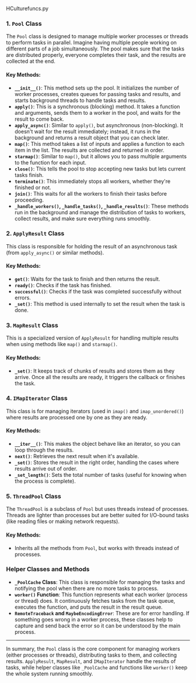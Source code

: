 HCulturefuncs.py

### 1. `Pool` Class
The `Pool` class is designed to manage multiple worker processes or threads to perform tasks in parallel. Imagine having multiple people working on different parts of a job simultaneously. The pool makes sure that the tasks are distributed properly, everyone completes their task, and the results are collected at the end.

#### Key Methods:
- **`__init__()`**: This method sets up the pool. It initializes the number of worker processes, creates queues for passing tasks and results, and starts background threads to handle tasks and results.
- **`apply()`**: This is a synchronous (blocking) method. It takes a function and arguments, sends them to a worker in the pool, and waits for the result to come back.
- **`apply_async()`**: Similar to `apply()`, but asynchronous (non-blocking). It doesn't wait for the result immediately; instead, it runs in the background and returns a result object that you can check later.
- **`map()`**: This method takes a list of inputs and applies a function to each item in the list. The results are collected and returned in order.
- **`starmap()`**: Similar to `map()`, but it allows you to pass multiple arguments to the function for each input.
- **`close()`**: This tells the pool to stop accepting new tasks but lets current tasks finish.
- **`terminate()`**: This immediately stops all workers, whether they're finished or not.
- **`join()`**: This waits for all the workers to finish their tasks before proceeding.
- **`_handle_workers()`, `_handle_tasks()`, `_handle_results()`**: These methods run in the background and manage the distribution of tasks to workers, collect results, and make sure everything runs smoothly.

### 2. `ApplyResult` Class
This class is responsible for holding the result of an asynchronous task (from `apply_async()` or similar methods).

#### Key Methods:
- **`get()`**: Waits for the task to finish and then returns the result.
- **`ready()`**: Checks if the task has finished.
- **`successful()`**: Checks if the task was completed successfully without errors.
- **`_set()`**: This method is used internally to set the result when the task is done.

### 3. `MapResult` Class
This is a specialized version of `ApplyResult` for handling multiple results when using methods like `map()` and `starmap()`.

#### Key Methods:
- **`_set()`**: It keeps track of chunks of results and stores them as they arrive. Once all the results are ready, it triggers the callback or finishes the task.

### 4. `IMapIterator` Class
This class is for managing iterators (used in `imap()` and `imap_unordered()`) where results are processed one by one as they are ready.

#### Key Methods:
- **`__iter__()`**: This makes the object behave like an iterator, so you can loop through the results.
- **`next()`**: Retrieves the next result when it's available.
- **`_set()`**: Stores the result in the right order, handling the cases where results arrive out of order.
- **`_set_length()`**: Sets the total number of tasks (useful for knowing when the process is complete).

### 5. `ThreadPool` Class
The `ThreadPool` is a subclass of `Pool` but uses threads instead of processes. Threads are lighter than processes but are better suited for I/O-bound tasks (like reading files or making network requests).

#### Key Methods:
- Inherits all the methods from `Pool`, but works with threads instead of processes.

### Helper Classes and Methods

- **`_PoolCache` Class**: This class is responsible for managing the tasks and notifying the pool when there are no more tasks to process.
- **`worker()` Function**: This function represents what each worker (process or thread) does. It continuously fetches tasks from the task queue, executes the function, and puts the result in the result queue.
- **`RemoteTraceback` and `MaybeEncodingError`**: These are for error handling. If something goes wrong in a worker process, these classes help to capture and send back the error so it can be understood by the main process.

---

In summary, the `Pool` class is the core component for managing workers (either processes or threads), distributing tasks to them, and collecting results. `ApplyResult`, `MapResult`, and `IMapIterator` handle the results of tasks, while helper classes like `_PoolCache` and functions like `worker()` keep the whole system running smoothly.